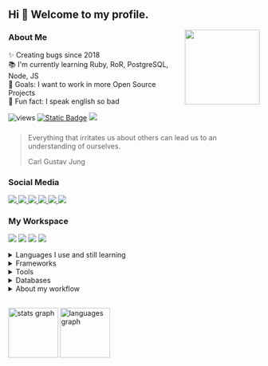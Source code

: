 ## Hi 👋 Welcome to my profile.

<right>
<img align="right" height="150" src="https://scontent.fntr10-1.fna.fbcdn.net/v/t39.30808-6/412056595_2564827930360006_784404697027580059_n.jpg?_nc_cat=100&ccb=1-7&_nc_sid=efb6e6&_nc_eui2=AeGLPo8-kZaie9w3n6bcf503NfoxAo2fZHk1-jECjZ9keVkKBYg2rWzVpEuNJAi6GBv6IUSXYICTUoWo-f-bKsH8&_nc_ohc=VV5bbomPmdEAX_gaauf&_nc_ht=scontent.fntr10-1.fna&oh=00_AfDT9tDKsrrdIDVod0jYU6lR-Rdq5CRl-B8j5FKZ1dclcw&oe=65E6B7B9"/>
</right>

### About Me
✨ Creating bugs since 2018<br>
📚 I'm currently learning Ruby, RoR, PostgreSQL, Node, JS<br>
🎯 Goals: I want to work in more Open Source Projects<br>
🎲 Fun fact: I speak english so bad

![views](https://visitor-badge.laobi.icu/badge?page_id=ldcmleo.ldcmleo)
[![Static Badge](https://img.shields.io/badge/MixiPHP-In%20Progress-orange?logo=php&logoColor=white)](https://github.com/ldcmleo/mixiphp)
[![](https://img.shields.io/badge/ldcmleo-GitLab-FC6D26?logo=gitlab&logoColor=white)](https://gitlab.com/ldcmleo19)

### 

> Everything that irritates us about others can lead us to an understanding of ourselves.
> 
> Carl Gustav Jung

<div>
  <h3>Social Media</h3>
  <a href="https://twitter.com/willy_morou">
    <img src="https://img.shields.io/static/v1?message=Twitter&logo=twitter&label=&color=1DA1F2&logoColor=white&labelColor=&style=for-the-badge" />
  </a>
  <a href="https://www.youtube.com/channel/UCUJILzZ500umbrRnmwd6fZQ">
    <img src="https://img.shields.io/static/v1?message=Youtube&logo=youtube&label=&color=FF0000&logoColor=white&labelColor=&style=for-the-badge" />
  </a>
  <a href="ldcmleo19@gmail.com">
    <img src="https://img.shields.io/static/v1?message=Gmail&logo=gmail&label=&color=D14836&logoColor=white&labelColor=&style=for-the-badge" />
  </a>
  <a href="https://www.instagram.com/willy_morou/">
    <img src="https://img.shields.io/static/v1?message=Instagram&logo=instagram&label=&color=E4405F&logoColor=white&labelColor=&style=for-the-badge" />
  </a>
  <a href="https://medium.com/@ldcmleo">
    <img src="https://img.shields.io/static/v1?message=Medium&logo=medium&label=&color=12100E&logoColor=white&labelColor=&style=for-the-badge" />
  </a>
  <a href="https://ko-fi.com/leonardocastro">
    <img src="https://img.shields.io/static/v1?message=Ko-fi&logo=ko-fi&label=&color=F16061&logoColor=white&labelColor=&style=for-the-badge" />
  </a>
</div>

### My Workspace
![](https://img.shields.io/badge/ArchCraft-94be79?logo=archlinux&logoColor=white&style=for-the-badge)
![](https://img.shields.io/badge/AMD-Ryzen%205600X-ED1C24?logo=amd&logoColor=white&style=for-the-badge)
![](https://img.shields.io/badge/RAM-16GB-0ABF53?style=for-the-badge)
![](https://img.shields.io/badge/AMD-Radeon%20RX%206600-ED1C24?logo=amd&logoColor=white&style=for-the-badge)

<details>
<summary>Languages I use and still learning</summary>
  <img src="https://img.shields.io/badge/PHP-777BB4?logo=php&logoColor=white&style=for-the-badge"/>
  <img src="https://img.shields.io/badge/Ruby-CC342D?logo=ruby&logoColor=white&style=for-the-badge"/>
  <img src="https://img.shields.io/badge/JavaScript-F7DF1E?logo=javascript&logoColor=black&style=for-the-badge"/>
  <img src="https://img.shields.io/badge/JAVA-c4403f?style=for-the-badge"/>
  <img src="https://img.shields.io/badge/Kotlin-7F52FF?logo=kotlin&logoColor=white&style=for-the-badge"/>
  <img src="https://img.shields.io/badge/Lua-2C2D72?logo=lua&logoColor=white&style=for-the-badge"/>
  <img src="https://img.shields.io/badge/GNU%20Bash-4EAA25?logo=gnubash&logoColor=white&style=for-the-badge"/>
  <img src="https://img.shields.io/badge/CSS3-1572B6?logo=css3&logoColor=white&style=for-the-badge"/>
  <img src="https://img.shields.io/badge/HTML5-E34F26?logo=html5&logoColor=white&style=for-the-badge"/>
</details>

<details>
  <summary>Frameworks</summary>
  <img src="https://img.shields.io/badge/Laravel-FF2D20?logo=laravel&logoColor=white&style=for-the-badge"/>
  <img src="https://img.shields.io/badge/Ruby%20on%20Rails-CC0000?logo=rubyonrails&logoColor=white&style=for-the-badge"/>
  <img src="https://img.shields.io/badge/Tailwind%20CSS-06B6D4?logo=tailwindcss&logoColor=white&style=for-the-badge"/>
</details>

<details>
  <summary>Tools</summary>
  <img src="https://img.shields.io/badge/Git-F05032?logo=git&logoColor=white&style=for-the-badge" />
  <img src="https://img.shields.io/badge/Docker-2496ED?logo=docker&logoColor=white&style=for-the-badge" />
  <img src="https://img.shields.io/badge/RubyGems-CC342D?logo=rubygems&logoColor=white&style=for-the-badge" />
  <img src="https://img.shields.io/badge/Node.js-339933?logo=nodedotjs&logoColor=white&style=for-the-badge" />
  <img src="https://img.shields.io/badge/npm-CB3837?logo=npm&logoColor=white&style=for-the-badge" />
  <img src="https://img.shields.io/badge/jQuery-0769AD?logo=jquery&logoColor=white&style=for-the-badge" />
</details>

<details>
  <summary>Databases</summary>
  <img src="https://img.shields.io/badge/MariaDB-003545?logo=mariadb&logoColor=white&style=for-the-badge" />
  <img src="https://img.shields.io/badge/PostgreSQL-4169E1?logo=postgresql&logoColor=white&style=for-the-badge" />
  <img src="https://img.shields.io/badge/Redis-DC382D?logo=redis&logoColor=white&style=for-the-badge" />
</details>

<details>
  <summary>About my workflow</summary>
  <h3>Common Text Editors I use</h3>
  <img src="https://img.shields.io/badge/Visual%20Studio%20Code-007ACC?logo=visualstudiocode&logoColor=white&style=for-the-badge" />
  <img src="https://img.shields.io/badge/Vim-019733?logo=vim&logoColor=white&style=for-the-badge" />
  <h3>Favorite Browsers</h3>
  <img src="https://img.shields.io/badge/Google%20Chrome-4285F4?logo=googlechrome&logoColor=white&style=for-the-badge" />
  <img src="https://img.shields.io/badge/Firefox-FF7139?logo=firefoxbrowser&logoColor=white&style=for-the-badge" />
  <h3>Other Programs I normally use</h3>
  <img src="https://img.shields.io/badge/Godot%20Engine-478CBF?logo=godotengine&logoColor=white&style=for-the-badge" />
  <img src="https://img.shields.io/badge/Blender-F5792A?logo=blender&logoColor=white&style=for-the-badge" />
  <img src="https://img.shields.io/badge/Inkscape-000000?logo=inkscape&logoColor=white&style=for-the-badge" />
</details>

##

<div>
  <img src="https://github-readme-stats.vercel.app/api?username=ldcmleo&hide_title=false&hide_rank=true&show_icons=true&include_all_commits=true&count_private=true&disable_animations=false&theme=tokyonight&locale=en&hide_border=true&order=1" height="100" alt="stats graph"  />
  <img src="https://github-readme-stats.vercel.app/api/top-langs?username=ldcmleo&locale=en&hide_title=false&layout=compact&card_width=320&langs_count=5&theme=tokyonight&hide_border=true&order=2" height="100" alt="languages graph"  />
</div>
